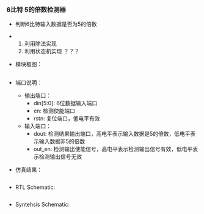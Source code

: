 ### 6比特 5的倍数检测器

* 判断6比特输入数据是否为5的倍数

* 
    1. 利用除法实现
    2. 利用状态机实现 ？？？

* 模块框图：

![]()

* 端口说明：
    * 输出端口：
        * din[5:0]: 6位数据输入端口
        * en: 检测使能端口
        * rstn: 复位端口，低电平有效
    * 输入端口：
        * dout: 检测结果输出端口，高电平表示输入数据是5的倍数，低电平表示输入数据非5的倍数
        * out_en: 检测输出使能信号，高电平表示检测输出信号有效，低电平表示检测输出信号无效
        
* 仿真结果：

![]()

* RTL Schematic:

![]()

* Syntehsis Schematic:

![]()